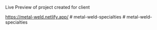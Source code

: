 Live Preview of project created for client

https://metal-weld.netlify.app/ 
#   m e t a l - w e l d - s p e c i a l t i e s  
 #   m e t a l - w e l d - s p e c i a l t i e s  
 